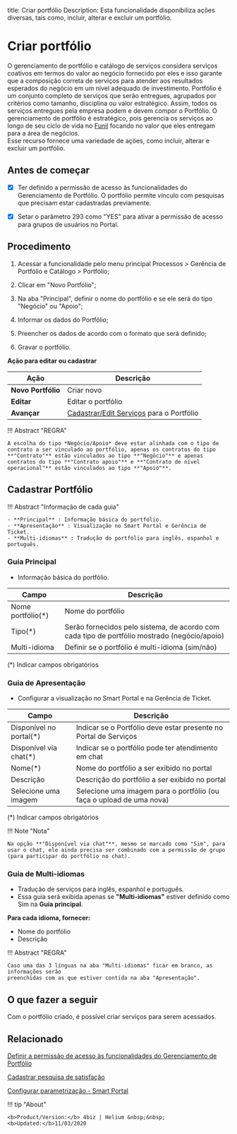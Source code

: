 title: Criar portfólio
Description: Esta funcionalidade disponibiliza ações diversas, tais como, incluir, alterar e excluir um portfólio.
# Criar portfólio

O gerenciamento de portfólio e catálogo de serviços considera serviços coativos em termos do valor ao negócio fornecido por eles e isso garante que a composição correta de serviços para atender aos resultados esperados do negócio em um nível adequado de investimento.
Portfólio é um conjunto completo de serviços que serão entregues, agrupados por critérios como tamanho, disciplina ou valor estratégico. Assim, todos os serviços entregues pela empresa podem e devem compor o Portfólio.
O gerenciamento de portfólio é estratégico, pois gerencia os serviços ao longo de seu ciclo de vida no [Funil](/pt-br/4biz-helium/processes/portfolio-and-catalog/use/pipeline.html) focando no valor que eles entregam para a área de negócios.  
Esse recurso fornece uma variedade de ações, como incluir, alterar e excluir um portfólio.

## Antes de começar

- [x] Ter definido a permissão de acesso às funcionalidades do Gerenciamento de
Portfólio. O portfólio permite vínculo com pesquisas que precisam estar cadastradas
previamente.

- [x] Setar o parâmetro 293 como "YES" para ativar a permissão de acesso para grupos de usuários no Portal.

## Procedimento

1.  Acessar a funcionalidade pelo menu principal Processos \> Gerência de
    Portfólio e Catálogo \> Portfólio;

2.  Clicar em "Novo Portfólio";

3.  Na aba "Principal", definir o nome do portfólio e se ele será do tipo "Negócio" ou "Apoio"; 

4.  Informar os dados do Portfólio;

5.  Preencher os dados de acordo com o formato que será definido;

6.  Gravar o portfólio.

 **Ação para editar ou cadastrar**

| Ação               | Descrição                                  |
|--------------------|--------------------------------------------|
| **Novo Portfólio** | Criar novo                                 |
| **Editar**         | Editar o portfólio                         |
| **Avançar**        | [Cadastrar/Edit Serviços](/pt-br/4biz-helium/processes/portfolio-and-catalog/use/register-a-service.html) para o Portfólio |

!!! Abstract "REGRA"

    A escolha do tipo *Negócio/Apoio* deve estar alinhada com o tipo de contrato a ser vinculado ao portfólio, apenas os contratos do tipo **"Contrato"** estão vinculados ao tipo **"Negócio"** e apenas contratos do tipo **"Contrato apoio"** e **"Contrato de nível operacional"** estão vinculados ao tipo **"Apoio"**.
 
## Cadastrar Portfólio 

!!! Abstract "Informação de cada guia"
  
    - **Principal** : Informação básica do portfólio.  
    - **Apresentação** : Visualização no Smart Portal e Gerência de Ticket.
    - **Multi-idiomas** : Tradução do portfólio para inglês, espanhol e português.

### Guia Principal 
-   Informação básica do portfólio.

| Campo                                     | Descrição                                                         |
|-------------------------------------------|-------------------------------------------------------------------|
| Nome portfólio(\*)                        | Nome do portfólio                                                 |
| Tipo(\*)                                  | Serão fornecidos pelo sistema, de acordo com cada tipo de portfólio mostrado (negócio/apoio) |
| Multi-idioma                              | Definir se o portfólio é multi-idioma (sim/não)                   |

(*) Indicar campos obrigatórios

### Guia de Apresentação 
-   Configurar a visualização no Smart Portal e na Gerência de Ticket.

| Campo                                        | Descrição                                                               |
|----------------------------------------------|-------------------------------------------------------------------------|
| Disponível no portal(\*)                     | Indicar se o Portfólio deve estar presente no Portal de Serviços        |
| Disponível via chat(\*)                      | Indicar se o portfólio pode ter atendimento em chat                     |
| Nome(\*)                                     | Nome do portfólio a ser exibido no portal                               |
| Descrição                                    | Descrição do portfólio a ser exibido no portal                          |
| Selecione uma imagem                         | Selecione uma imagem para o portfólio (ou faça o upload de uma nova)    |

(*) Indicar campos obrigatórios

!!! Note "Nota"

    Na opção **"Disponível via chat"**, mesmo se marcado como "Sim", para usar o chat, ele ainda precisa ser combinado com a permissão de grupo (para participar do portfólio no chat). 

### Guia de Multi-idiomas
-   Tradução de serviços para inglês, espanhol e português.  
-   Essa guia será exibida apenas se **"Multi-idiomas"** estiver definido como Sim na **Guia principal**.

**Para cada idioma, fornecer:**  
-   Nome do portfólio  
-   Descrição

!!! Abstract "REGRA"

    Caso uma das 3 línguas na aba "Multi-idiomas" ficar em branco, as informações serão
    preenchidas com as que estiver contida na aba "Apresentação".


## O que fazer a seguir

Com o portfólio criado, é possível criar serviços para serem acessados.

Relacionado
---------------

[Definir a permissão de acesso às funcionalidades do Gerenciamento de Portfólio](/pt-br/4biz-helium/processes/portfolio-and-catalog/configuration/access-portfolio-management.html)

[Cadastrar pesquisa de satisfação](/pt-br/4biz-helium/processes/portfolio-and-catalog/configuration/register-satisfaction-survey.html)

[Configurar parametrização - Smart Portal](/pt-br/4biz-helium/platform-administration/parameters-list/configure-parametrization-smart-portal.html)

<!-- <i class='fa fa-youtube-play  fa-2x' style='color:#97ce17;vertical-align: middle;'> </i> [Video Library](https://www.youtube.com/playlist?list=PLB5qK2uzf2RNuLck4D45CohnoacGmsTys)'
-->
!!! tip "About"

    <b>Product/Version:</b> 4biz | Helium &nbsp;&nbsp;
    <b>Updated:</b>11/03/2020

